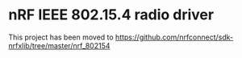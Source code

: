 # nRF IEEE 802.15.4 radio driver

This project has been moved to <https://github.com/nrfconnect/sdk-nrfxlib/tree/master/nrf_802154>

